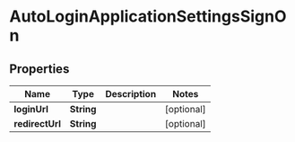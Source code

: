 

# AutoLoginApplicationSettingsSignOn


## Properties

| Name | Type | Description | Notes |
|------------ | ------------- | ------------- | -------------|
|**loginUrl** | **String** |  |  [optional] |
|**redirectUrl** | **String** |  |  [optional] |



